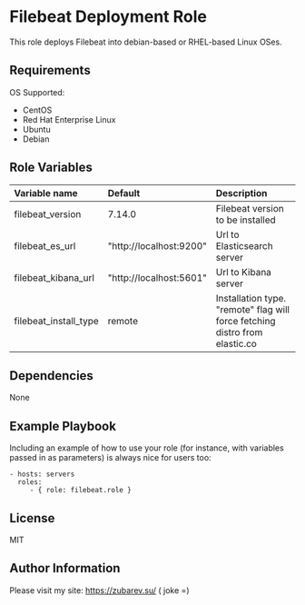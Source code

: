 Filebeat Deployment Role
=========

This role deploys Filebeat into debian-based or RHEL-based Linux OSes.

Requirements
------------

OS Supported:
* CentOS
* Red Hat Enterprise Linux
* Ubuntu
* Debian

Role Variables
--------------

| Variable name | Default | Description |
| :------------ | :------ | :---------- |
| filebeat_version | 7.14.0 | Filebeat version to be installed |
| filebeat_es_url | "http://localhost:9200" | Url to Elasticsearch server |
| filebeat_kibana_url | "http://localhost:5601" | Url to Kibana server |
| filebeat_install_type | remote | Installation type. "remote" flag will force fetching distro from elastic.co |

Dependencies
------------

None

Example Playbook
----------------

Including an example of how to use your role (for instance, with variables passed in as parameters) is always nice for users too:

    - hosts: servers
      roles:
         - { role: filebeat.role }

License
-------

MIT

Author Information
------------------

Please visit my site: https://zubarev.su/ ( joke =)

